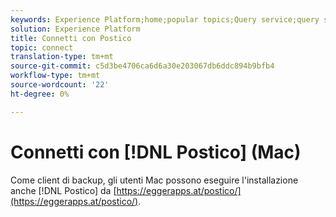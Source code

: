 ```yaml
---
keywords: Experience Platform;home;popular topics;Query service;query service;postico;Postico;connect to query service;
solution: Experience Platform
title: Connetti con Postico
topic: connect
translation-type: tm+mt
source-git-commit: c5d3be4706ca6d6a30e203067db6ddc894b9bfb4
workflow-type: tm+mt
source-wordcount: '22'
ht-degree: 0%

---
```



# Connetti con [!DNL Postico] (Mac)

Come client di backup, gli utenti Mac possono eseguire l&#39;installazione anche [!DNL Postico] da [https://eggerapps.at/postico/](https://eggerapps.at/postico/).